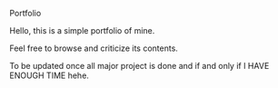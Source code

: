
Portfolio 

Hello, this is a simple portfolio of mine. 

Feel free to browse and criticize its contents.

To be updated once all major project is done and if and only if I HAVE ENOUGH TIME hehe. 